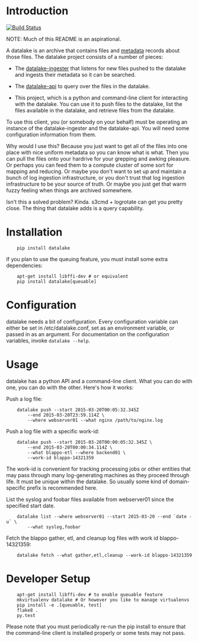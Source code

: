 Introduction
============

[![Build Status](https://travis-ci.org/planetlabs/datalake.svg)](https://travis-ci.org/planetlabs/datalake)

NOTE: Much of this README is an aspirational.

A datalake is an archive that contains files and
[metadata](https://github.com/planetlabs/datalake-common) records about those
files. The datalake project consists of a number of pieces:

- The [datalake-ingester][ingester] that listens for new files pushed to the
  datalake and ingests their metadata so it can be searched.

- The [datalake-api][api] to query over the files in the datalake.

- This project, which is a python and command-line client for interacting with
  the datalake. You can use it to push files to the datalake, list the files
  available in the datalake, and retrieve files from the datalake.

To use this client, you (or somebody on your behalf) must be operating an
instance of the datalake-ingester and the datalake-api. You will need some
configuration information from them.

Why would I use this? Because you just want to get all of the files into one
place with nice uniform metadata so you can know what is what. Then you can
pull the files onto your hardrive for your grepping and awking pleasure. Or
perhaps you can feed them to a compute cluster of some sort for mapping and
reducing. Or maybe you don't want to set up and maintain a bunch of log
ingestion infrastructure, or you don't trust that log ingestion infrastructure
to be your source of truth. Or maybe you just get that warm fuzzy feeling when
things are archived somewhere.

Isn't this a solved problem? Kinda. s3cmd + logrotate can get you pretty
close. The thing that datalake adds is a query capability.

Installation
============

        pip install datalake

If you plan to use the queuing feature, you must install some extra
dependencies:

        apt-get install libffi-dev # or equivalent
        pip install datalake[queuable]

Configuration
=============

datalake needs a bit of configuration. Every configuration variable can either
be set in /etc/datalake.conf, set as an environment variable, or passed in as
an argument. For documentation on the configuration variables, invoke `datalake
--help`.

Usage
=====

datalake has a python API and a command-line client. What you can do with one,
you can do with the other. Here's how it works:

Push a log file:

        datalake push --start 2015-03-20T00:05:32.345Z
            --end 2015-03-20T23:59.114Z \
            --where webserver01 --what nginx /path/to/nginx.log

Push a log file with a specific work-id:

        datalake push --start 2015-03-20T00:00:05:32.345Z \
            --end 2015-03-20T00:00:34.114Z \
            --what blappo-etl --where backend01 \
            --work-id blappo-14321359

The work-id is convenient for tracking processing jobs or other entities that
may pass through many log-generating machines as they proceed through life. It
must be unique within the datalake. So usually some kind of domain-specific
prefix is recommended here.

List the syslog and foobar files available from webserver01 since the specified
start date.

        datalake list --where webserver01 --start 2015-03-20 --end `date -u` \
            --what syslog,foobar

Fetch the blappo gather, etl, and cleanup log files with work id
blappo-14321359:

        datalake fetch --what gather,etl,cleanup --work-id blappo-14321359

Developer Setup
===============

        apt-get install libffi-dev # to enable queuable feature
        mkvirtualenv datalake # Or however you like to manage virtualenvs
        pip install -e .[queuable, test]
        flake8 .
        py.test

Please note that you must periodically re-run the pip install to ensure that
the command-line client is installed properly or some tests may not pass.

[ingester]: https://github.com/planetlabs/datalake-ingester
[api]: https://github.com/planetlabs/datalake-api
